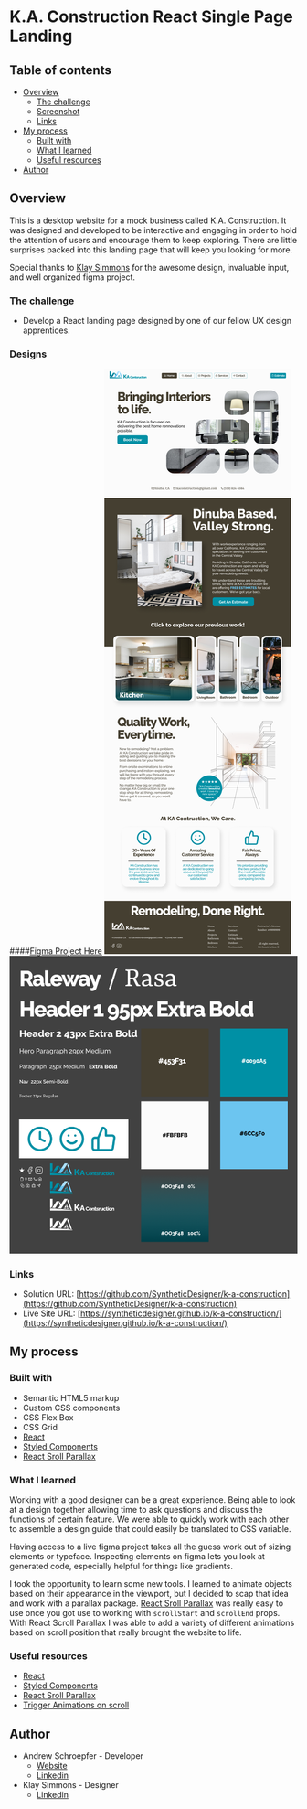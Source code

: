 # K.A. Construction React Single Page Landing

## Table of contents

- [Overview](#overview)
  - [The challenge](#the-challenge)
  - [Screenshot](#screenshot)
  - [Links](#links)
- [My process](#my-process)
  - [Built with](#built-with)
  - [What I learned](#what-i-learned)
  - [Useful resources](#useful-resources)
- [Author](#author)

## Overview

This is a desktop website for a mock business called K.A. Construction. It was designed and developed to be interactive and engaging in order to hold the attention of users and encourage them to keep exploring. There are little surprises packed into this landing page that will keep you looking for more.

Special thanks to [Klay Simmons](https://www.linkedin.com/in/klay-simmons-b82b08221/) for the awesome design, invaluable input, and well organized figma project.

### The challenge

- Develop a React landing page designed by one of our fellow UX design apprentices.

### Designs
####[Figma Project Here](https://www.figma.com/file/kEw4fRuHFyBX5UgM0GCfGZ/KA-Construction?node-id=129%3A189)
![Final Artifact](./designs/Final.png)
![Active State](./designs/design-guide.png)

### Links

- Solution URL: [https://github.com/SyntheticDesigner/k-a-construction](https://github.com/SyntheticDesigner/k-a-construction)
- Live Site URL: [https://syntheticdesigner.github.io/k-a-construction/](https://syntheticdesigner.github.io/k-a-construction/)

## My process

### Built with

- Semantic HTML5 markup
- Custom CSS components
- CSS Flex Box
- CSS Grid
- [React](https://reactjs.org/)
- [Styled Components](https://styled-components.com/)
- [React Sroll Parallax](https://react-scroll-parallax.damnthat.tv/docs/intro)

### What I learned

Working with a good designer can be a great experience. Being able to look at a design together allowing time to ask questions and discuss the functions of certain feature. We were able to quickly work with each other to assemble a design guide that could easily be translated to CSS variable.

Having access to a live figma project takes all the guess work out of sizing elements or typeface. Inspecting elements on figma lets you look at generated code, especially helpful for things like gradients.

I took the opportunity to learn some new tools. I learned to animate objects based on their appearance in the viewport, but I decided to scap that idea and work with a parallax package. [React Sroll Parallax](https://react-scroll-parallax.damnthat.tv/docs/intro) was really easy to use once you got use to working with `scrollStart` and `scrollEnd` props. With React Scroll Parallax I was able to add a variety of different animations based on scroll position that really brought the website to life.

### Useful resources

- [React](https://reactjs.org/)
- [Styled Components](https://styled-components.com/)
- [React Sroll Parallax](https://react-scroll-parallax.damnthat.tv/docs/intro)
- [Trigger Animations on scroll](https://coolcssanimation.com/how-to-trigger-a-css-animation-on-scroll/)

## Author

- Andrew Schroepfer - Developer
  - [Website](https://syntheticdesigner.github.io/)
  - [Linkedin](https://www.linkedin.com/in/andrew-schroepfer/)
- Klay Simmons - Designer
  - [Linkedin](https://www.linkedin.com/in/klay-simmons-b82b08221/)
